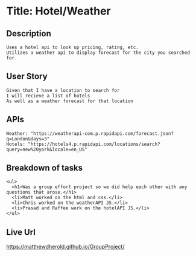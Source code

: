 # Title: Hotel/Weather

## Description

```
Uses a hotel api to look up pricing, rating, etc.
Utilizes a weather api to display forecast for the city you searched for.
```

## User Story

```
Given that I have a location to search for
I will recieve a list of hotels
As well as a weather forecast for that location
```

## APIs

```
Weather: "https://weatherapi-com.p.rapidapi.com/forecast.json?q=London&days=3" 
Hotels: "https://hotels4.p.rapidapi.com/locations/search?query=new%20york&locale=en_US"
```

## Breakdown of tasks

```
<ul>
  <h1>Was a group effort project so we did help each other with any questions that arose.</h1>
  <li>Matt worked on the html and css.</li>
  <li>Chris worked on the weatherAPI JS.</li>
  <li>Prasad and Raffee work on the hotelAPI JS.</li>
</ul>
```

## Live Url

https://matthewdherold.github.io/GroupProject/


